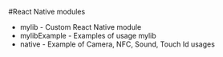 #React Native modules

* mylib - Custom React Native module
* mylibExample - Examples of usage mylib
* native - Example of Camera, NFC, Sound, Touch Id usages